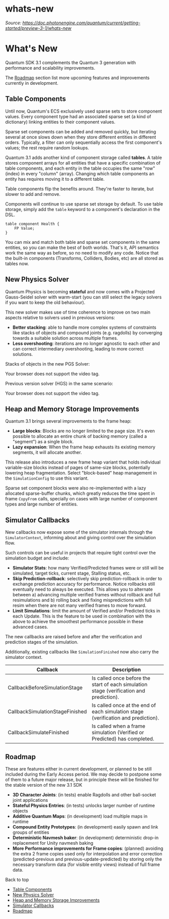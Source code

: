 # whats-new

_Source: https://doc.photonengine.com/quantum/current/getting-started/preview-3-1/whats-new_

# What's New

Quantum SDK 3.1 complements the Quantum 3 generation with performance and scalability improvements.

The [Roadmap](#roadmap) section list more upcoming features and improvements currently in development.

## Table Components

Until now, Quantum's ECS exclusively used sparse sets to store component values. Every component type had an associated sparse set (a kind of dictionary) linking entities to their component values.

Sparse set components can be added and removed quickly, but iterating several at once slows down when they store different entities in different orders. Typically, a filter can only sequentially access the first component's values; the rest require random lookups.

Quantum 3.1 adds another kind of component storage called **tables**. A table stores component arrays for all entities that have a specific combination of table components, and each entity in the table occupies the same "row" (index) in every "column" (array). Changing which table components an entity has requires moving it to a different table.

Table components flip the benefits around. They're faster to iterate, but slower to add and remove.

Components will continue to use sparse set storage by default. To use table storage, simply add the `table` keyword to a component's declaration in the DSL.

```
table component Health {
    FP Value;
}

```

You can mix and match both table and sparse set components in the same entities, so you can make the best of both worlds. That's it, API semantics work the same way as before, so no need to modify any code. Notice that the built-in components (Transforms, Colliders, Bodies, etc) are all stored as tables now.

## New Physics Solver

Quantum Physics is becoming **stateful** and now comes with a Projected Gauss-Seidel solver with warm-start (you can still select the legacy solvers if you want to keep the old behaviour).

This new solver makes use of time coherence to improve on two main aspects relative to solvers used in previous versions:

- **Better stacking**: able to handle more complex systems of constraints like stacks of objects and compound joints (e.g. ragdolls) by converging towards a suitable solution across multiple frames.
- **Less overshooting**: iterations are no longer agnostic to each other and can correct intermediary overshooting, leading to more correct solutions.

Stacks of objects in the new PGS Solver:

Your browser does not support the video tag.

Previous version solver (HGS) in the same scenario:

Your browser does not support the video tag.
## Heap and Memory Storage Improvements

Quantum 3.1 brings several improvements to the frame heap:

- **Large blocks**: Blocks are no longer limited to the page size. It's even possible to allocate an entire chunk of backing memory (called a "segment") as a single block.
- **Lazy expansion**: When the frame heap exhausts its existing memory segments, it will allocate another.

This release also introduces a new frame heap variant that holds individual variable-size blocks instead of pages of same-size blocks, potentially lowering heap fragmentation. Select "block-based" heap management in the `SimulationConfig` to use this variant.

Sparse set component blocks were also re-implemented with a lazy allocated sparse-buffer chunks, which greatly reduces the time spent in frame `CopyFrom` calls, specially on cases with large number of component types and large number of entities.

## Simulator Callbacks

New callbacks now expose some of the simulator internals through the `SimulatorContext`, informing about and giving control over the simulation flow.

Such controls can be useful in projects that require tight control over the simulation budget and include:

- **Simulator Stats**: how many Verified/Predicted frames were or still will be simulated, target ticks, current stage, Stalling status, etc.
- **Skip Prediction-rollback**: selectively skip prediction-rollback in order to exchange prediction accuracy for performance. Notice rollbacks still eventually need to always be executed. This allows you to alternate between a) advancing multiple verified frames without rollback and full resimulations and b) rolling back and fixing mispredictions with full resim when there are not many verified frames to move forward.
- **Limit Simulations**: limit the amount of Verified and/or Predicted ticks in each Update. This is the feature to be used in combination with the above to achieve the smoothest performance possible in these advanced cases.

The new callbacks are raised before and after the verification and prediction stages of the simulation.

Additionally, existing callbacks like `SimulationFinished` now also carry the simulator context.

| Callback | Description |
| --- | --- |
| CallbackBeforeSimulationStage | Is called once before the start of each simulation stage (verification and prediction). |
| CallbackSimulationStageFinished | Is called once at the end of each simulation stage (verification and prediction). |
| CallbackSimulateFinished | Is called when a frame simulation (Verified or Predicted) has completed. |

## Roadmap

These are features either in current development, or planned to be still included during the Early Access period. We may decide to postpone some of them to a future major release, but in principle these will be finished for the stable version of the new 3.1 SDK

- **3D Character Joints**: (in tests) enable Ragdolls and other ball-socket joint applications
- **Stateful Physics Entries**: (in tests) unlocks larger number of runtime objects
- **Additive Quantum Maps**: (in development) load multiple maps in runtime
- **Compound Entity Prototypes**: (in development) easily spawn and link groups of entities
- **Deterministic Navmesh baker**: (in development) deterministic drop-in replacement for Unity navmesh baking
- **More Performance improvements for Frame copies**: (planned) avoiding the extra 2 frame copies used only for interpolation and error correction (predicted-previous and previous-update-predicted) by storing only the necessary transform data (for visible entity views) instead of full frame data.

Back to top

- [Table Components](#table-components)
- [New Physics Solver](#new-physics-solver)
- [Heap and Memory Storage Improvements](#heap-and-memory-storage-improvements)
- [Simulator Callbacks](#simulator-callbacks)
- [Roadmap](#roadmap)